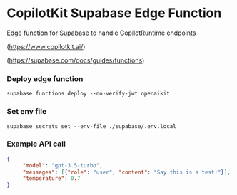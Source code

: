 # CopilotKit Supabase Edge Function

Edge function for Supabase to handle CopilotRuntime endpoints


(https://www.copilotkit.ai/)

(https://supabase.com/docs/guides/functions)

### Deploy edge function
```supabase functions deploy --no-verify-jwt openaikit```

### Set env file
```supabase secrets set --env-file ./supabase/.env.local```

### Example API call
```json
{
     "model": "gpt-3.5-turbo",
     "messages": [{"role": "user", "content": "Say this is a test!"}],
     "temperature": 0.7
}
```
